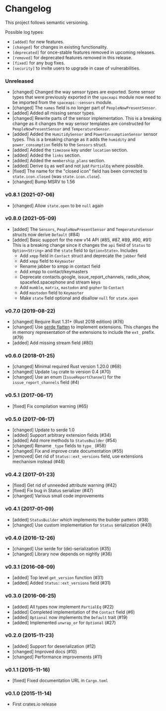 # Changelog

This project follows semantic versioning.

Possible log types:

- `[added]` for new features.
- `[changed]` for changes in existing functionality.
- `[deprecated]` for once-stable features removed in upcoming releases.
- `[removed]` for deprecated features removed in this release.
- `[fixed]` for any bug fixes.
- `[security]` to invite users to upgrade in case of vulnerabilities.

### Unreleased

- [changed] Changed the way sensor types are exported.
  Some sensor types that were previously exported in the `spaceapi` module now need to be imported from the `spaceapi::sensors` module.
- [changed] The `names` field is no longer part of `PeopleNowPresentSensor`.
- [added] Added all missing sensor types.
- [changed] Rewrite parts of the sensor implementation.
  This is a breaking change as it changes the way sensor templates are constructed for `PeopleNowPresentSensor` and `TemperatureSensor`.
- [added] Added the `HumitidySensor` and `PowerConsumptionSensor` sensor types.
  This is a breaking change as it adds the `humidity` and `power_consumption` fields to the `Sensors` struct.
- [added] Added the `timezone` key under `location` section.
- [added] Added the `links` section.
- [added] Added the `membership_plans` section.
- [added] Derive `Eq` as well and not just `PartialEq` where possible.
- [fixed] The name for the "closed icon" field has been corrected to `state.icon.closed` (was `state.icon.close`).
- [changed] Bump MSRV to 1.56

### v0.8.1 (2021-07-06)

 - [changed] Allow `state.open` to be `null` again

### v0.8.0 (2021-05-09)

- [added] The `Sensors`, `PeopleNowPresentSensor` and `TemperatureSensor`
  structs now derive `Default` (#84)
- [added] Basic support for the new v14 API (#85, #87, #89, #90, #91) This is a
  breaking change since it changes the `api` field of `Status` to
  `Option<String>` and the `state` field to `Option<State>`. Includes
  * Add `xmpp` field in `Contact` struct and deprecate the `jabber` field
  * Add `xmpp` field to `Keymaster`
  * Rename jabber to xmpp in contact field
  * Add xmpp to contact/keymasters
  * Deprecate contacts.google, issue\_report\_channels, radio\_show,
    spacefed.spacephone and stream keys
  * Add `mumble`, `matrix`, `mastodon` and `gopher` to `Contact`
  * Add `mastodon` field to `Keymaster`
  * Make `state` field optional and disallow `null` for `state.open`


### v0.7.0 (2019-08-22)

- [changed] Require Rust 1.31+ (Rust 2018 edition) (#76)
- [changed] Use [serde flatten](https://serde.rs/attr-flatten.html) to
  implement extensions. This changes the in memory representation of the
  extensions to include the `ext_` prefix. (#79)
- [added] Add missing stream field (#80)

### v0.6.0 (2018-01-25)

- [changed] Minimal required Rust version 1.20.0 (#68)
- [changed] Update `log` crate to version 0.4 (#70)
- [changed] Use an enum (`IssueReportChannel`) for the `issue_report_channels`
  field (#4)

### v0.5.1 (2017-06-17)

- [fixed] Fix compilation warning (#65)

### v0.5.0 (2017-06-17)

- [changed] Update to serde 1.0
- [added] Support arbitrary extension fields (#34)
- [added] Add more methods to `StatusBuilder` (#54)
- [changed] Rename `_type` fields to `type_` (#58)
- [changed] Fix and improve crate documentation (#55)
- [removed] Get rid of `Status::ext_versions` field, use extensions
  mechanism instead (#48)

### v0.4.2 (2017-01-23)

- [fixed] Get rid of unneeded attribute warning (#42)
- [fixed] Fix bug in Status serializer (#47)
- [changed] Various small code improvements

### v0.4.1 (2017-01-09)

- [added] `StatusBuilder` which implements the builder pattern (#38)
- [changed] Use custom implementation for `Status` serialization (#40)

### v0.4.0 (2016-12-26)

- [changed] Use serde for (de)-serialization (#35)
- [changed] Library now depends on nightly (#36)

### v0.3.1 (2016-08-09)

- [added] Top level `get_version` function (#31)
- [added] Added `Status::ext_versions` field (#31)

### v0.3.0 (2016-06-25)

- [added] All types now implement `PartialEq` (#22)
- [added] Completed implementation of the `Contact` field (#6)
- [added] `Optional` now implements the `Default` trait (#19)
- [added] Implemented `unwrap_or` for `Optional` (#27)

### v0.2.0 (2015-11-23)

- [added] Support for deserialization (#12)
- [changed] Improved docs (#10)
- [changed] Performance improvements (#11)

### v0.1.1 (2015-11-16)

- [fixed] Fixed documentation URL in `Cargo.toml`

### v0.1.0 (2015-11-14)

- First crates.io release
